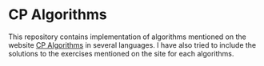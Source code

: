 # CP Algorithms

This repository contains implementation of algorithms mentioned on the website [CP Algorithms](https://cp-algorithms.com/) in several languages. I have also tried to include the solutions to the exercises mentioned on the site for each algorithms.
